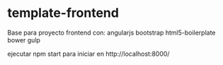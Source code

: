 # template-frontend
Base para proyecto frontend con:
  angularjs
  bootstrap
  html5-boilerplate
  bower
  gulp
 
ejecutar npm start para iniciar en http://localhost:8000/
